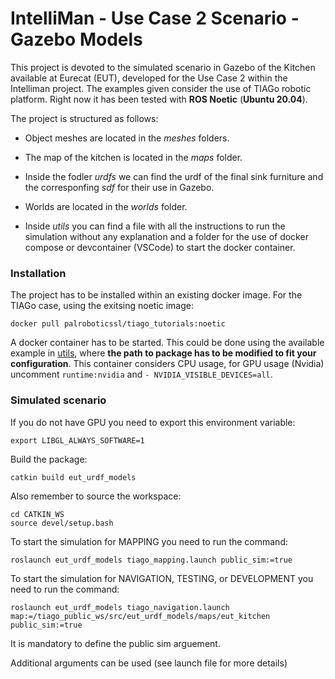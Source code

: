 # **IntelliMan - Use Case 2 Scenario - Gazebo Models**

This project is devoted to the simulated scenario in Gazebo of the Kitchen available at Eurecat (EUT), developed for the Use Case 2 within the Intelliman project. The examples given consider the use of TIAGo robotic platform. Right now it has been tested with **ROS Noetic** (**Ubuntu 20.04**).

The project is structured as follows:

- Object meshes are located in the *meshes* folders.

- The map of the kitchen is located in the *maps* folder.

- Inside the fodler *urdfs* we can find the urdf of the final sink furniture and the corresponfing *sdf* for their use in Gazebo.

- Worlds are located in the *worlds* folder.

- Inside *utils* you can find a file with all the instructions to run the simulation without any explanation and a folder for the use of docker compose or devcontainer (VSCode) to start the docker container.


### Installation

The project has to be installed within an existing docker image. For the TIAGo case, using the exitsing noetic image:
```
docker pull palroboticssl/tiago_tutorials:noetic
```
A docker container has to be started. This could be done using the available example in [utils](https://dei-gitlab.dei.unibo.it/asanmiguel/intelliman-uc2-gazebo-models/-/blob/main/utils/docker_compose_devcontainer/docker-compose.yaml), where **the path to package has to be modified to fit your configuration**. This container considers CPU usage, for GPU usage (Nvidia) uncomment `runtime:nvidia` and `- NVIDIA_VISIBLE_DEVICES=all`. 


### Simulated scenario

If you do not have GPU you need to export this environment variable:
```
export LIBGL_ALWAYS_SOFTWARE=1
```
Build the package:
```
catkin build eut_urdf_models
```
Also remember to source the workspace:
```
cd CATKIN_WS
source devel/setup.bash
```
To start the simulation for MAPPING you need to run the command:

```
roslaunch eut_urdf_models tiago_mapping.launch public_sim:=true
```
To start the simulation for NAVIGATION, TESTING, or DEVELOPMENT you need to run the command:

```
roslaunch eut_urdf_models tiago_navigation.launch map:=/tiago_public_ws/src/eut_urdf_models/maps/eut_kitchen public_sim:=true
```

It is mandatory to define the public sim arguement.

Additional arguments can be used (see launch file for more details)

